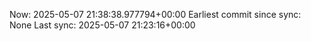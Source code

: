 Now: 2025-05-07 21:38:38.977794+00:00 Earliest commit since sync: None Last sync: 2025-05-07 21:23:16+00:00

